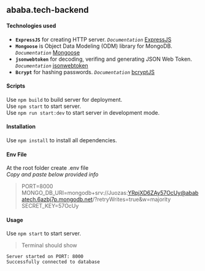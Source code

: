 ## ababa.tech-backend

#### Technologies used

- **`ExpressJS`** for creating HTTP server. _`Documentation`_ [ExpressJS](https://expressjs.com/)</br>
- **`Mongoose`** is Object Data Modeling (ODM) library for MongoDB. _`Documentation`_ [Mongoose](https://mongoosejs.com/)</br>
- **`jsonwebtoken`** for decoding, verifing and generating JSON Web Token. _`Documentation`_ [jsonwebtoken](https://github.com/auth0/node-jsonwebtoken/blob/master/README.md)</br>
- **`Bcrypt`** for hashing passwords. _`Documentation`_ [bcryptJS](https://github.com/kelektiv/node.bcrypt.js/blob/master/README.md)

#### Scripts

Use `npm build` to build server for deployment.</br>
Use `npm start` to start server.</br>
Use `npm run start:dev` to start server in development mode.</br>

#### Installation

Use `npm install` to install all dependencies.</br>

#### Env File

At the root folder create .env file</br>
_Copy and paste below provided info_

> PORT=8000</br>
> MONGO_DB_URI=mongodb+srv://Juozas:YRpjXD6ZAy57OcUy@ababatech.6azbj7p.mongodb.net/?retryWrites=true&w=majority</br>
> SECRET_KEY=57OcUy

#### Usage

Use `npm start` to start server.</br>

> Terminal should show

```
Server started on PORT: 8000
Successfully connected to database
```
